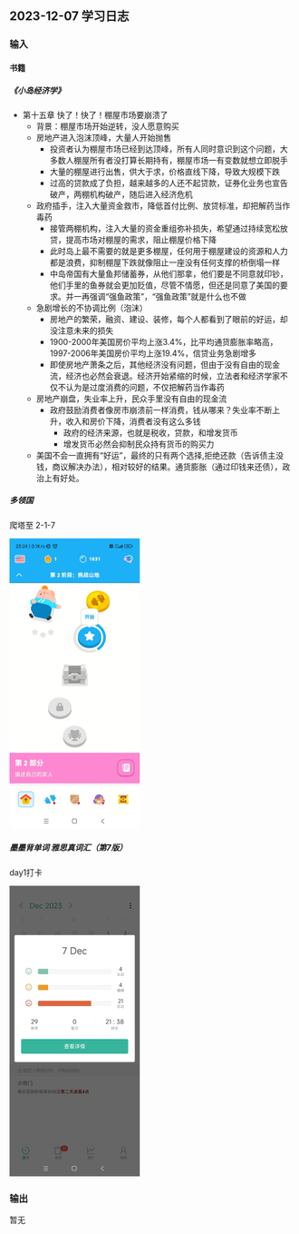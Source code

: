 ## 2023-12-07 学习日志

### 输入

#### 书籍

##### 《小岛经济学》

- 第十五章  快了！快了！棚屋市场要崩溃了
  - 背景：棚屋市场开始逆转，没人愿意购买
  - 房地产进入泡沫顶峰，大量人开始抛售
    - 投资者认为棚屋市场已经到达顶峰，所有人同时意识到这个问题，大多数人棚屋所有者没打算长期持有，棚屋市场一有变数就想立即脱手
    - 大量的棚屋进行出售，供大于求，价格直线下降，导致大规模下跌
    - 过高的贷款成了负担，越来越多的人还不起贷款，证券化业务也宣告破产，两棚机构破产，随后进入经济危机
  - 政府插手，注入大量资金救市，降低首付比例、放贷标准，却把解药当作毒药
    - 接管两棚机构，注入大量的资金重组弥补损失，希望通过持续宽松放贷，提高市场对棚屋的需求，阻止棚屋价格下降
    - 此时岛上最不需要的就是更多棚屋，任何用于棚屋建设的资源和人力都是浪费，抑制棚屋下跌就像阻止一座没有任何支撑的桥倒塌一样
    - 中岛帝国有大量鱼邦储蓄券，从他们那拿，他们要是不同意就印钞，他们手里的鱼券就会更加贬值，尽管不情愿，但还是同意了美国的要求。并一再强调“强鱼政策”，“强鱼政策”就是什么也不做
  - 急剧增长的不协调比例（泡沫）
    - 房地产的繁荣，融资、建设、装修，每个人都看到了眼前的好运，却没注意未来的损失
    - 1900-2000年美国房价平均上涨3.4%，比平均通货膨胀率略高，1997-2006年美国房价平均上涨19.4%，信贷业务急剧增多
    - 即使房地产萧条之后，其他经济没有问题，但由于没有自由的现金流，经济也必然会衰退。经济开始紧缩的时候，立法者和经济学家不仅不认为是过度消费的问题，不仅把解药当作毒药
  - 房地产崩盘，失业率上升，民众手里没有自由的现金流
    - 政府鼓励消费者像房市崩溃前一样消费，钱从哪来？失业率不断上升，收入和房价下降，消费者没有这么多钱
      - 政府的经济来源，也就是税收，贷款，和增发货币
      - 增发货币必然会抑制民众持有货币的购买力
  - 美国不会一直拥有“好运”，最终的只有两个选择,拒绝还款（告诉债主没钱，商议解决办法），相对较好的结果。通货膨胀（通过印钱来还债），政治上有好处。

##### *多领国*

爬塔至 2-1-7

<img src="../../2023/img/image-20231207232507183.png" alt="image-20231207232507183" style="zoom:50%;" />

##### 墨墨背单词 雅思真词汇（第7版）

day1打卡

<img src="../../2023/img/image-20231207232656610.png" alt="image-20231207232656610" style="zoom:50%;" />

### 输出

暂无

